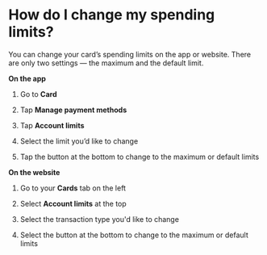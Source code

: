 # How do I change my spending limits?

You can change your card’s spending limits on the app or website. There are only two settings — the maximum and the default limit.

 **On the app**

  1. Go to **Card**

  2. Tap **Manage payment methods**

  3. Tap **Account limits**

  4. Select the limit you’d like to change

  5. Tap the button at the bottom to change to the maximum or default limits




 **On the website**

  1. Go to your **Cards** tab on the left

  2. Select **Account limits** at the top

  3. Select the transaction type you'd like to change 

  4. Select the button at the bottom to change to the maximum or default limits